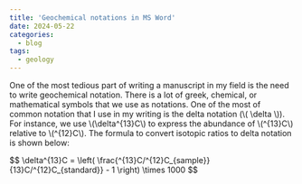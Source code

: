 ```yaml
---
title: 'Geochemical notations in MS Word'
date: 2024-05-22
categories:
  - blog
tags:
  - geology
---
```

One of the most tedious part of writing a manuscript in my field is the need to write geochemical notation. There is a lot of greek, chemical, or mathematical symbols that we use as notations. One of the most of common notation that I use in my writing is the delta notation (\\( \delta \\)). For instance, we use \\(\delta^{13}C\\) to express the abundance of \\(^{13}C\\) relative to \\(^{12}C\\). The formula to convert isotopic ratios to delta notation is shown below:

$$
\delta^{13}C = \left( \frac{^{13}C/^{12}C_{sample}}{13}C/^{12}C_{standard}} - 1 \right) \times 1000
$$